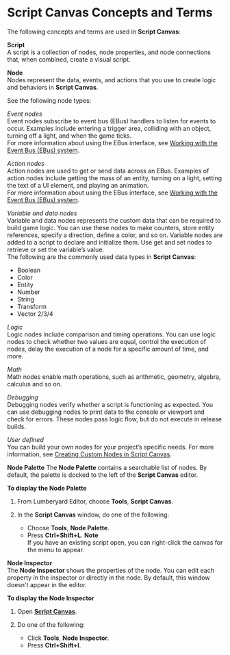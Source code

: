 # Script Canvas Concepts and Terms<a name="script-canvas-concepts-and-terms"></a>

The following concepts and terms are used in **Script Canvas**:

**Script**  
A script is a collection of nodes, node properties, and node connections that, when combined, create a visual script\.

**Node**  
Nodes represent the data, events, and actions that you use to create logic and behaviors in **Script Canvas**\.

See the following node types:

*Event nodes*  
Event nodes subscribe to event bus \(EBus\) handlers to listen for events to occur\. Examples include entering a trigger area, colliding with an object, turning off a light, and when the game ticks\.  
For more information about using the EBus interface, see [Working with the Event Bus \(EBus\) system](ebus-intro.md)\.

*Action nodes*  
Action nodes are used to get or send data across an EBus\. Examples of action nodes include getting the mass of an entity, turning on a light, setting the text of a UI element, and playing an animation\.  
For more information about using the EBus interface, see [Working with the Event Bus \(EBus\) system](ebus-intro.md)\.

*Variable and data nodes*  
Variable and data nodes represents the custom data that can be required to build game logic\. You can use these nodes to make counters, store entity references, specify a direction, define a color, and so on\. Variable nodes are added to a script to declare and initialize them\. Use get and set nodes to retrieve or set the variable’s value\.  
The following are the commonly used data types in **Script Canvas**:  
+ Boolean
+ Color
+ Entity
+ Number
+ String
+ Transform
+ Vector 2/3/4

*Logic*  
Logic nodes include comparison and timing operations\. You can use logic nodes to check whether two values are equal, control the execution of nodes, delay the execution of a node for a specific amount of time, and more\.

*Math*  
Math nodes enable math operations, such as arithmetic, geometry, algebra, calculus and so on\.

*Debugging*  
Debugging nodes verify whether a script is functioning as expected\. You can use debugging nodes to print data to the console or viewport and check for errors\. These nodes pass logic flow, but do not execute in release builds\.

*User defined*  
You can build your own nodes for your project’s specific needs\. For more information, see [Creating Custom Nodes in Script Canvas](script-canvas-custom-nodes.md)\.

**Node Palette**  <a name="script-canvas-introduction-node-palette-display"></a>
The **Node Palette** contains a searchable list of nodes\. By default, the palette is docked to the left of the **Script Canvas** editor\.  

**To display the Node Palette**

1. From Lumberyard Editor, choose **Tools**, **Script Canvas**\.

1. In the **Script Canvas** window, do one of the following:
   + Choose **Tools**, **Node Palette**\.
   + Press **Ctrl\+Shift\+L**\. 
**Note**  
If you have an existing script open, you can right\-click the canvas for the menu to appear\.

**Node Inspector**  
The **Node Inspector** shows the properties of the node\. You can edit each property in the inspector or directly in the node\. By default, this window doesn't appear in the editor\.   

**To display the Node Inspector**

1. Open [**Script Canvas**](script-canvas-editor-interface.md)\.

1. Do one of the following:
   + Click **Tools**, **Node Inspector**\.
   + Press **Ctrl\+Shift\+I**\.